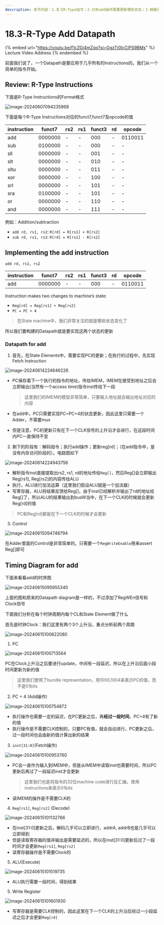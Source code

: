 ```yaml
---
description: 本节内容：1.复习R-Type指令；2.分析add操作需要更新哪些状态；3.根据分析结果逐步得到其Datapath Diagram；4. 分析add操作的time Diagram
---
```


# 18.3-R-Type Add Datapath

{% embed url="https://youtu.be/f1cZGi4mZqo?si=GgzTj0IcCjPS9BMs" %}
Lecture Video Address
{% endembed %}

前面我们说了，一个Datapath是要应用于几乎所有的Instructions的。我们从一个简单的指令开始。

## Review: R-Type Instructions

下面是R-Type Instructions的Format格式

![image-20240607094235968](../lec11-risc-v-instruction-formats-i/.image/image-20240607094235968.png)

下面是每个R-Type Instructions对应的funct7,funct7及opcode的值

| instruction | funct7  | rs2  | rs1  | funct3 | rd   | opcode  |
| ----------- | ------- | ---- | ---- | ------ | ---- | ------- |
| add         | 0000000 | -    | -    | 000    | -    | 0110011 |
| sub         | 0100000 | -    | -    | 000    | -    | -       |
| sll         | 0000000 | -    | -    | 001    | -    | -       |
| slt         | 0000000 | -    | -    | 010    | -    | -       |
| sltu        | 0000000 | -    | -    | 011    | -    | -       |
| xor         | 0000000 | -    | -    | 100    | -    | -       |
| srl         | 0000000 | -    | -    | 101    | -    | -       |
| sra         | 0100000 | -    | -    | 101    | -    | -       |
| or          | 0000000 | -    | -    | 110    | -    | -       |
| and         | 0000000 | -    | -    | 111    | -    | -       |

例如：Addition/subtraction

- `add rd, rs1, rs2`: `R[rd] = R[rs1] + R[rs2]`
- `sub rd, rs1, rs2`: `R[rd] = R[rs1] - R[rs2]`

## Implementing the add instruction

```assembly
add rd, rs1, rs2
```

| instruction | funct7  | rs2  | rs1  | funct3 | rd   | opcode  |
| ----------- | ------- | ---- | ---- | ------ | ---- | ------- |
| add         | 0000000 | -    | -    | 000    | -    | 0110011 |

Instruction makes two changes to machine’s state:

- `Reg[rd] = Reg[rs1] + Reg[rs2]`
- `PC = PC + 4`

> 在State machine中，我们非常关注的就是哪些状态变化了

所以我们要构建的Datapath就是要实现这两个状态的更新

### Datapath for add

1. 首先，在State Elements中，需要实现PC的更新；在执行的过程中，先实现Fetch Instruction

![image-20240614224646226](.image/image-20240614224646226.png)

- PC保存着下一个执行的指令的地址，传给IMEM，IMEM在接受到地址之后会立即输出(当然有一个access time)指令inst传给下一段

    > 这里我们的IMEM的模型非常简单，只要输入地址就会输出地址对应的内容

- 在add中，PC只需要实现PC=PC+4的状态更新，因此这里只需要一个Adder，不需要mux

- 但是注意，PC的更新只有在下一个CLK信号的上升沿才会进行，在这段时间内PC一直保持不变

2. 剩下的阶段有：解码指令；执行add操作；更新reg[rd]；（在add指令中，是没有内存访问阶段的）。电路图如下

![image-20240614224943756](.image/image-20240614224943756.png)

- 解析指令inst直接提取出rs2, rs1, rd的地址传给`Reg[]`，然后Reg[]会立即输出Reg[rs1], Reg[rs2]的内容传给ALU
- 执行，ALU进行加法运算（这里我们假设ALU就是一个加法器）
- 写寄存器，ALU将结果反馈给Reg[]，由于inst已经解析并输出了rd的地址给Reg[]了，所以ALU的结果输出到busW当中，在下一个CLK的时候就会更新Reg[rd]的值

> PC和Reg[rd]都是在下一个CLK的时候才会更新

3. Control

![image-20240615094748794](.image/image-20240615094748794.png)

在Adder里面的Control是非常简单的，只需要一个`RegWriteEnable`用来assert Reg[]即可

## Timing Diagram for add

下面来看看add的时序图

![image-20240615095955340](.image/image-20240615095955340.png)

上面的图和原来的Datapath diagram是一样的，不过添加了RegWEn信号和Clock信号

下面我们分析在每个时钟周期内每个CL和State Element做了什么

首先是时钟Clock：我们这里有两个3个上升沿，重点分析前两个周期

![image-20240615100622080](.image/image-20240615100622080.png)

1. PC

![image-20240615100713564](.image/image-20240615100713564.png)

PC在Clock上升沿之后要进行update，中间有一段延迟，所以在上升沿后面小段时间更新为新的值

> 这里我们使用了bundle representation，用1000,1004来表示PC的值，而不是01bits

2. PC + 4 (Add操作)

![image-20240615100754872](.image/image-20240615100754872.png)

- 执行操作也需要一定的延迟，在PC更新之后，再**经过一段时间**，PC+4有了新的值
- 执行操作是不需要CLK控制的，只要PC有值，就会自动进行，PC更新之后，过一段时间也会由新的值计算出新的结果

3. `inst[31:0]`(Fetch操作)

![image-20240615100953760](.image/image-20240615100953760.png)

- PC会一直作为输入到IMEM中，但是从IMEM中读取inst也需要时间，所以PC更新后再过了一段延迟inst才会更新

    > 这里我们也是将指令的32位machine code进行反汇编，使用instructions来表示01bits

- 读IMEM的操作是不需要CLK的

4. `Reg[rs1]`, `Reg[rs2]` (Decode)

![image-20240615101132766](.image/image-20240615101132766.png)

- 在inst[31:0]更新之后，解码几乎可以立即进行，addrA, addrB也是几乎可以立即得到
- 但是读取寄存器的值并输出是需要延迟的，所以在inst[31:0]更新后过了一段时间才会更新`Reg[rs1]`, `Reg[rs2]`
- 读寄存器操作是不需要Clock的

5. ALU(Execute)

![image-20240615101519735](.image/image-20240615101519735.png)

- ALU执行需要一段时间，得到结果

5. Write Register

![image-20240615101601930](.image/image-20240615101601930.png)

- 写寄存器是需要CLK控制的，因此这里在下一个CLK的上升沿后经过一小段延迟之后才会更新`Reg[rd]`
